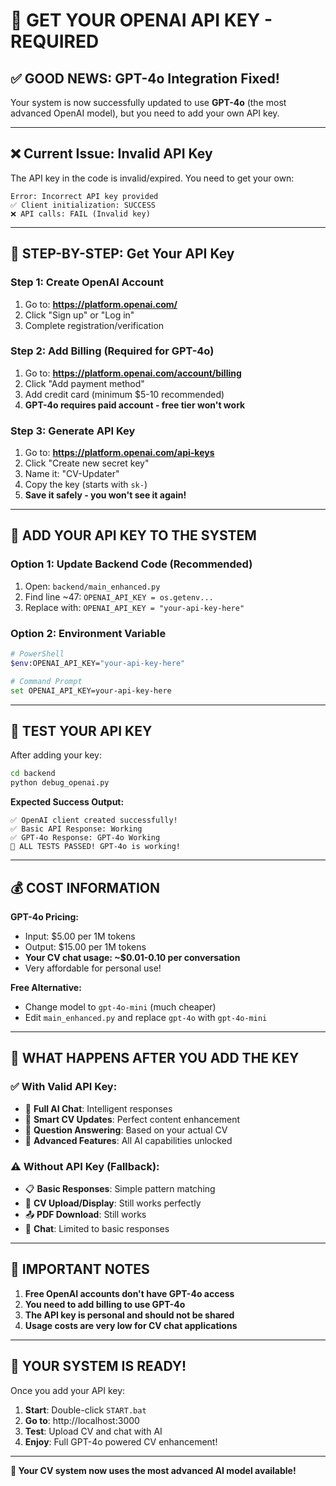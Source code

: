 # 🔑 GET YOUR OPENAI API KEY - REQUIRED

## ✅ **GOOD NEWS: GPT-4o Integration Fixed!**

Your system is now successfully updated to use **GPT-4o** (the most advanced OpenAI model), but you need to add your own API key.

---

## ❌ **Current Issue: Invalid API Key**

The API key in the code is invalid/expired. You need to get your own:

```
Error: Incorrect API key provided
✅ Client initialization: SUCCESS  
❌ API calls: FAIL (Invalid key)
```

---

## 🚀 **STEP-BY-STEP: Get Your API Key**

### Step 1: Create OpenAI Account
1. Go to: **https://platform.openai.com/**
2. Click "Sign up" or "Log in"
3. Complete registration/verification

### Step 2: Add Billing (Required for GPT-4o)
1. Go to: **https://platform.openai.com/account/billing**
2. Click "Add payment method"
3. Add credit card (minimum $5-10 recommended)
4. **GPT-4o requires paid account - free tier won't work**

### Step 3: Generate API Key
1. Go to: **https://platform.openai.com/api-keys**
2. Click "Create new secret key"
3. Name it: "CV-Updater" 
4. Copy the key (starts with `sk-`)
5. **Save it safely - you won't see it again!**

---

## 🔧 **ADD YOUR API KEY TO THE SYSTEM**

### Option 1: Update Backend Code (Recommended)
1. Open: `backend/main_enhanced.py`
2. Find line ~47: `OPENAI_API_KEY = os.getenv...`
3. Replace with: `OPENAI_API_KEY = "your-api-key-here"`

### Option 2: Environment Variable
```bash
# PowerShell
$env:OPENAI_API_KEY="your-api-key-here"

# Command Prompt  
set OPENAI_API_KEY=your-api-key-here
```

---

## 🧪 **TEST YOUR API KEY**

After adding your key:
```bash
cd backend
python debug_openai.py
```

**Expected Success Output:**
```
✅ OpenAI client created successfully!
✅ Basic API Response: Working
✅ GPT-4o Response: GPT-4o Working
🎉 ALL TESTS PASSED! GPT-4o is working!
```

---

## 💰 **COST INFORMATION**

**GPT-4o Pricing:**
- Input: $5.00 per 1M tokens
- Output: $15.00 per 1M tokens
- **Your CV chat usage: ~$0.01-0.10 per conversation**
- Very affordable for personal use!

**Free Alternative:** 
- Change model to `gpt-4o-mini` (much cheaper)
- Edit `main_enhanced.py` and replace `gpt-4o` with `gpt-4o-mini`

---

## 🎯 **WHAT HAPPENS AFTER YOU ADD THE KEY**

### ✅ **With Valid API Key:**
- 🤖 **Full AI Chat**: Intelligent responses
- 🧠 **Smart CV Updates**: Perfect content enhancement
- 📝 **Question Answering**: Based on your actual CV
- 🎨 **Advanced Features**: All AI capabilities unlocked

### ⚠️ **Without API Key (Fallback):**
- 📋 **Basic Responses**: Simple pattern matching
- 🔄 **CV Upload/Display**: Still works perfectly
- 📤 **PDF Download**: Still works
- 💬 **Chat**: Limited to basic responses

---

## 🚨 **IMPORTANT NOTES**

1. **Free OpenAI accounts don't have GPT-4o access**
2. **You need to add billing to use GPT-4o**
3. **The API key is personal and should not be shared**
4. **Usage costs are very low for CV chat applications**

---

## 🎉 **YOUR SYSTEM IS READY!**

Once you add your API key:
1. **Start**: Double-click `START.bat`
2. **Go to**: http://localhost:3000
3. **Test**: Upload CV and chat with AI
4. **Enjoy**: Full GPT-4o powered CV enhancement!

---

**🚀 Your CV system now uses the most advanced AI model available!** 